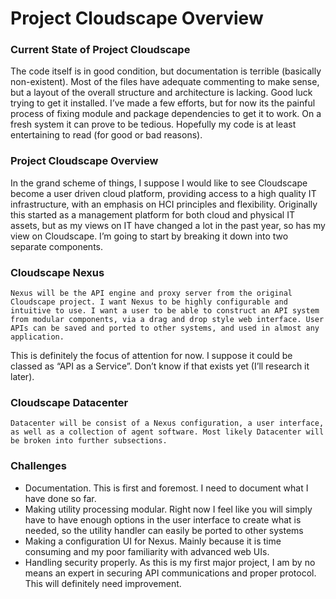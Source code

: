 Project Cloudscape Overview
=========

### Current State of Project Cloudscape ###

  The code itself is in good condition, but documentation is terrible (basically non-existent). Most of the files have adequate commenting to make sense, but a layout of the overall structure and architecture is lacking.
  Good luck trying to get it installed. I’ve made a few efforts, but for now its the painful process of fixing module and package dependencies to get it to work. On a fresh system it can prove to be tedious.
  Hopefully my code is at least entertaining to read (for good or bad reasons).

### Project Cloudscape Overview ###

  In the grand scheme of things, I suppose I would like to see Cloudscape become a user driven cloud platform, providing access to a high quality IT infrastructure, with an emphasis on HCI principles and flexibility. Originally this started as a management platform for both cloud and physical IT assets, but as my views on IT have changed a lot in the past year, so has my view on Cloudscape. I’m going to start by breaking it down into two separate components.

### Cloudscape Nexus ###

	Nexus will be the API engine and proxy server from the original Cloudscape project. I want Nexus to be highly configurable and intuitive to use. I want a user to be able to construct an API system from modular components, via a drag and drop style web interface. User APIs can be saved and ported to other systems, and used in almost any application.
  This is definitely the focus of attention for now. I suppose it could be classed as “API as a Service”. Don’t know if that exists yet (I’ll research it later). 

### Cloudscape Datacenter ###

	Datacenter will be consist of a Nexus configuration, a user interface, as well as a collection of agent software. Most likely Datacenter will be broken into further subsections.

### Challenges ###

* Documentation. This is first and foremost. I need to document what I have done so far.
* Making utility processing modular. Right now I feel like you will simply have to have enough options in the user interface to create what is needed, so the utility handler can easily be ported to other systems
* Making a configuration UI for Nexus. Mainly because it is time consuming and my poor familiarity with advanced web UIs.
* Handling security properly. As this is my first major project, I am by no means an expert in securing API communications and proper protocol. This will definitely need improvement.
